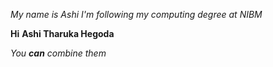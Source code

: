 *My name is Ashi*
_I'm following my computing degree at NIBM_

**Hi**
__Ashi Tharuka Hegoda__

_You **can** combine them_
